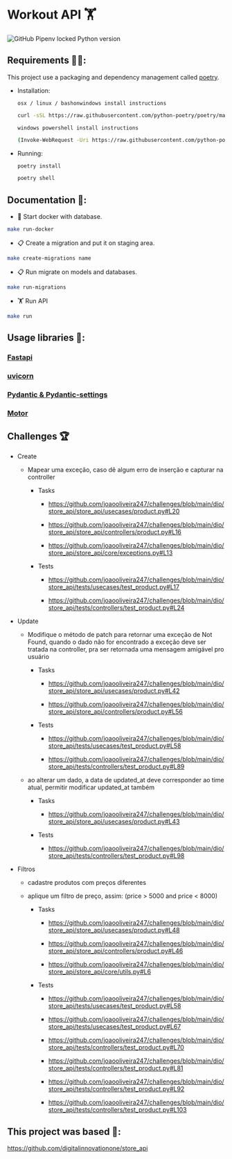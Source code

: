 # Workout API 🏋️

![GitHub Pipenv locked Python version](https://img.shields.io/badge/Python-3.10%20%7C%203.11-blue)

## Requirements 🧑‍💻:
This project use a packaging and dependency management called [poetry](https://python-poetry.org/).
- Installation:

    `osx / linux / bashonwindows install instructions
    `

    ```bash
    curl -sSL https://raw.githubusercontent.com/python-poetry/poetry/master/get-poetry.py | python -
    ```
    `
    windows powershell install instructions
    `
    ```bash
    (Invoke-WebRequest -Uri https://raw.githubusercontent.com/python-poetry/poetry/master/get-poetry.py -UseBasicParsing).Content | python -
    ```
- Running:
    ```bash
    poetry install
    ```
    ```bash
    poetry shell
    ```

## Documentation 📜:

- 🐋 Start docker with database.

```bash
make run-docker
```

- 📋 Create a migration and put it on staging area.

```bash
make create-migrations name
```

- 📋 Run migrate on models and databases.

```bash
make run-migrations
```

- 🏋️ Run API

```bash
make run
```

## Usage libraries 🐍:

### [Fastapi](https://fastapi.tiangolo.com/)

### [uvicorn](https://www.uvicorn.org/)

### [Pydantic & Pydantic-settings](https://docs.pydantic.dev/latest/)

### [Motor]()


## Challenges 🏆

- Create

    - Mapear uma exceção, caso dê algum erro de inserção e capturar na controller

        - Tasks

            - https://github.com/joaooliveira247/challenges/blob/main/dio/store_api/store_api/usecases/product.py#L20

            - https://github.com/joaooliveira247/challenges/blob/main/dio/store_api/store_api/controllers/product.py#L16

            - https://github.com/joaooliveira247/challenges/blob/main/dio/store_api/store_api/core/exceptions.py#L13

        - Tests

            - https://github.com/joaooliveira247/challenges/blob/main/dio/store_api/tests/usecases/test_product.py#L17

            - https://github.com/joaooliveira247/challenges/blob/main/dio/store_api/tests/controllers/test_product.py#L24

- Update

    - Modifique o método de patch para retornar uma exceção de Not Found, quando o dado não for encontrado a exceção deve ser tratada na controller, pra ser retornada uma mensagem amigável pro usuário

        - Tasks

            - https://github.com/joaooliveira247/challenges/blob/main/dio/store_api/store_api/usecases/product.py#L42

            - https://github.com/joaooliveira247/challenges/blob/main/dio/store_api/store_api/controllers/product.py#L56

        - Tests

            - https://github.com/joaooliveira247/challenges/blob/main/dio/store_api/tests/usecases/test_product.py#L58

            - https://github.com/joaooliveira247/challenges/blob/main/dio/store_api/tests/controllers/test_product.py#L89

    - ao alterar um dado, a data de updated_at deve corresponder ao time atual, permitir modificar updated_at também

        - Tasks

            - https://github.com/joaooliveira247/challenges/blob/main/dio/store_api/store_api/usecases/product.py#L43

        - Tests

            - https://github.com/joaooliveira247/challenges/blob/main/dio/store_api/tests/controllers/test_product.py#L98

- Filtros
    - cadastre produtos com preços diferentes
    - aplique um filtro de preço, assim: (price > 5000 and price < 8000)

        - Tasks

            - https://github.com/joaooliveira247/challenges/blob/main/dio/store_api/store_api/usecases/product.py#L48

            - https://github.com/joaooliveira247/challenges/blob/main/dio/store_api/store_api/controllers/product.py#L46

            - https://github.com/joaooliveira247/challenges/blob/main/dio/store_api/store_api/core/utils.py#L6

        - Tests

            - https://github.com/joaooliveira247/challenges/blob/main/dio/store_api/tests/usecases/test_product.py#L58

            - https://github.com/joaooliveira247/challenges/blob/main/dio/store_api/tests/usecases/test_product.py#L67

            - https://github.com/joaooliveira247/challenges/blob/main/dio/store_api/tests/controllers/test_product.py#L70

            - https://github.com/joaooliveira247/challenges/blob/main/dio/store_api/tests/controllers/test_product.py#L81

            - https://github.com/joaooliveira247/challenges/blob/main/dio/store_api/tests/controllers/test_product.py#L92

            - https://github.com/joaooliveira247/challenges/blob/main/dio/store_api/tests/controllers/test_product.py#L103


## This project was based 🤝:

https://github.com/digitalinnovationone/store_api
